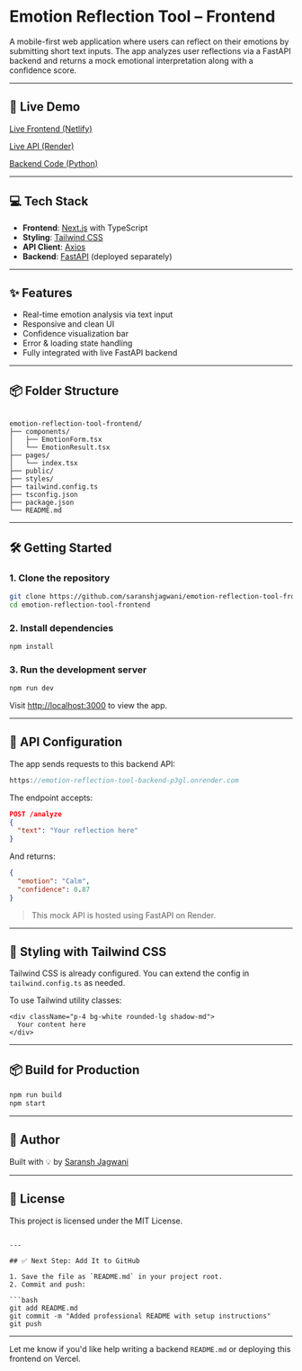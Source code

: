 
# Emotion Reflection Tool – Frontend

A mobile-first web application where users can reflect on their emotions by submitting short text inputs. The app analyzes user reflections via a FastAPI backend and returns a mock emotional interpretation along with a confidence score.

---

## 🚀 Live Demo

[Live Frontend (Netlify)](https://emotionreflectiontool.netlify.app)

[Live API (Render)](https://emotion-reflection-tool-backend-p3gl.onrender.com/analyze)

[Backend Code (Python)](https://github.com/saranshjagwani/emotion-reflection-tool-backend)


---

## 💻 Tech Stack

- **Frontend**: [Next.js](https://nextjs.org/) with TypeScript
- **Styling**: [Tailwind CSS](https://tailwindcss.com/)
- **API Client**: [Axios](https://axios-http.com/)
- **Backend**: [FastAPI](https://fastapi.tiangolo.com/) (deployed separately)

---

## ✨ Features

- Real-time emotion analysis via text input
- Responsive and clean UI
- Confidence visualization bar
- Error & loading state handling
- Fully integrated with live FastAPI backend

---

## 📦 Folder Structure

```

emotion-reflection-tool-frontend/
├── components/
│   ├── EmotionForm.tsx
│   └── EmotionResult.tsx
├── pages/
│   └── index.tsx
├── public/
├── styles/
├── tailwind.config.ts
├── tsconfig.json
├── package.json
└── README.md

````

---

## 🛠️ Getting Started

### 1. Clone the repository

```bash
git clone https://github.com/saranshjagwani/emotion-reflection-tool-frontend.git
cd emotion-reflection-tool-frontend
````

### 2. Install dependencies

```bash
npm install
```

### 3. Run the development server

```bash
npm run dev
```

Visit [http://localhost:3000](http://localhost:3000) to view the app.

---

## 🔗 API Configuration

The app sends requests to this backend API:

```ts
https://emotion-reflection-tool-backend-p3gl.onrender.com
```

The endpoint accepts:

```json
POST /analyze
{
  "text": "Your reflection here"
}
```

And returns:

```json
{
  "emotion": "Calm",
  "confidence": 0.87
}
```

> This mock API is hosted using FastAPI on Render.

---

## 🎨 Styling with Tailwind CSS

Tailwind CSS is already configured. You can extend the config in `tailwind.config.ts` as needed.

To use Tailwind utility classes:

```tsx
<div className="p-4 bg-white rounded-lg shadow-md">
  Your content here
</div>
```

---

## 📦 Build for Production

```bash
npm run build
npm start
```

---

## 🧠 Author

Built with 💡 by [Saransh Jagwani](https://github.com/saranshjagwani)

---

## 📜 License

This project is licensed under the MIT License.

````

---

## ✅ Next Step: Add It to GitHub

1. Save the file as `README.md` in your project root.
2. Commit and push:

```bash
git add README.md
git commit -m "Added professional README with setup instructions"
git push
````

---

Let me know if you'd like help writing a backend `README.md` or deploying this frontend on Vercel.
